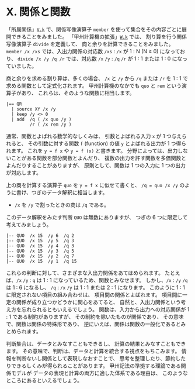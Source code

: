 # X. 関係と関数


「所属関係」[`V.k`][V.k] で、関係写像演算子 `member`
を使って集合をその内容ごとに展開できることをみました。
「甲州計算機の拡張」[`W.k`][W.k] では、
割り算を行う関係写像演算子 `divide` を定義して、
商と余りを計算できることをみました。
`member /x /xs` では、入出力関係の対応数
`/xs` : `/x` が 1 : N (N ≥ 0) になっており、
`divide /x /y /q /r` では、対応数
`/x` `/y` : `/q` `/r` が 1 : 1 または 1 : 0 になっていました。

商と余りを求める割り算は、多くの場合、
`/x` と `/y` から `/q` または `/r` を
1 : 1 で求める関数として定式化されます。
甲州計算機のなかでも `quo` と `rem` という演算子があり、
これらは、そのような関数に相当します。

``` text
|== QR
  | source XY /x /y
  | keep /y <> 0
  | add  /q ( /x quo /y )
         /r ( /x rem /y )
```

通常、関数とよばれる数学的なしくみは、
引数とよばれる入力 `x` が 1 つ与えられると、
その引数に対する関数 `f` (function) の値
`y` とよばれる出力が 1 つ得られます。
これを `y = f x` や `y = f (x)` と書きます。
分野によっては、出力しないことがある関数を部分関数とよんだり、
複数の出力を許す関数を多価関数とよんだりすることがありますが、
原則として、関数は 1 つの入力に 1 つの出力が対応します。

上の商を計算する演算子 `quo` を `y = f x` に似せて書くと、
`/q = quo /x /y` のように書け、つぎのデータ解釈に相当します。

 - `/x` を `/y` で割ったときの商は `/q` である。

このデータ解釈をみたす判断 `QUO` は無数にありますが、
つぎの 6 つに限定して考えてみましょう。

``` text
|-- QUO  /x 15  /y 6  /q 2
|-- QUO  /x 15  /y 5  /q 3
|-- QUO  /x 15  /y 4  /q 3
|-- QUO  /x 15  /y 3  /q 5
|-- QUO  /x 15  /y 2  /q 7
|-- QUO  /x 15  /y 1  /q 15
```

これらの判断に対して、さまざまな入出力関係をあてはめられます。
たとえば、`/x` `/y` : `q` は 1 : 1
になっているため、関数とみなせます。
しかし、`/x` : `/y` `/q` は 1 : 6 になるし、
`/q` : `/x` `/y` は 1 : 1 または 2 : 1 になります。
このように 1 : 1 に限定されない項目の組み合わせは、
項目間の関係とよばれます。
項目間に一定の関係が成り立つかどうかに関心をあてると、
自然と、入出力関係という考え方を忘れられるともいえるでしょう。
関数は、入力から出力への対応関係が
1 : 1 である制約がありますが、
その制約を除いたものが関係であり、
その意味で、関数は関係の特殊形であり、
逆にいえば、関係は関数の一般化であるとみとめられます。

判断集合は、データとみなすこともできるし、
計算の結果とみなすこともできます。
その意味で、判断は、データと計算を統合する視点をもちこみます。
情報を判断ないし関係として表現しなおすことで、
思考を整理したり、節約したりできるしくみが得られることがあります。
甲州記法の準拠する理論である関係モデルが
データの表現と計算の両方に適した体系である理由は、
このようなところにあるといえるでしょう。



[V.k]:   ../V/V.k
[W.k]:   ../W/W.k
[X.k]:   ../X/X.k

